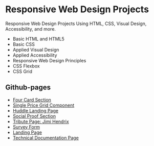 # Responsive Web Design Projects
Responsive Web Design Projects Using HTML, CSS, Visual Design, Accessibility, and more.

* Basic HTML and HTML5
* Basic CSS
* Applied Visual Design
* Applied Accessibility
* Responsive Web Design Principles
* CSS Flexbox
* CSS Grid

## Github-pages

* [Four Card Section](https://iagooliveiradias.github.io/Responsive-Web-Design-Projects/Four%20Card%20Section/index.html)
* [Single Price Grid Component](https://iagooliveiradias.github.io/Responsive-Web-Design-Projects/Single%20Price%20Grid%20Component/index.html)
* [Huddle Landing Page](https://iagooliveiradias.github.io/Responsive-Web-Design-Projects/Huddle%20Landing%20Page/index.html)
* [Social Proof Section](https://iagooliveiradias.github.io/Responsive-Web-Design-Projects/Social%20Proof%20Section/index.html)
* [Tribute Page: Jimi Hendrix](https://iagooliveiradias.github.io/Responsive-Web-Design-Projects/Tribute%20Page/index.html) 
* [Survey Form](https://iagooliveiradias.github.io/Responsive-Web-Design-Projects/Survey%20Form/index.html)
* [Landing Page](https://iagooliveiradias.github.io/Responsive-Web-Design-Projects/Landing%20Page/index.html)
* [Technical Documentation Page](https://iagooliveiradias.github.io/Responsive-Web-Design-Projects/Technical%20Documentation%20Page/index.html)
